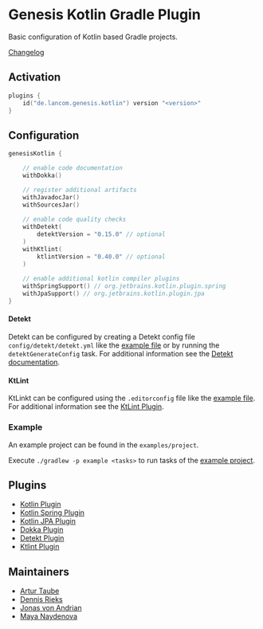 # Genesis Kotlin Gradle Plugin

Basic configuration of Kotlin based Gradle projects. 

[Changelog](CHANGELOG.md)

## Activation
```kotlin 
plugins {
    id("de.lancom.genesis.kotlin") version "<version>"
}
```

## Configuration
```kotlin 
genesisKotlin {

    // enable code documentation 
    withDokka()

    // register additional artifacts
    withJavadocJar() 
    withSourcesJar()
    
    // enable code quality checks
    withDetekt(
        detektVersion = "0.15.0" // optional
    )
    withKtlint(
        ktlintVersion = "0.40.0" // optional
    )
    
    // enable additional kotlin compiler plugins 
    withSpringSupport() // org.jetbrains.kotlin.plugin.spring
    withJpaSupport() // org.jetbrains.kotlin.plugin.jpa
}
```

#### Detekt
Detekt can be configured by creating a Detekt config file `config/detekt/detekt.yml` like
the [example file](example/config/detekt/detekt.yml) or by running the `detektGenerateConfig` task.
For additional information see the [Detekt documentation](https://arturbosch.github.io/detekt/configurations.html).

#### KtLint
KtLinkt can be configured using the `.editorconfig` file like the [example file](example/.editorconfig).
For additional information see the [KtLint Plugin](https://github.com/pinterest/ktlint#editorconfig).

### Example

An example project can be found in the `examples/project`. 

Execute `./gradlew -p example <tasks>` to run tasks of the [example project](./example).

## Plugins

- [Kotlin Plugin](https://kotlinlang.org/docs/reference/using-gradle.html)
- [Kotlin Spring Plugin](https://kotlinlang.org/docs/reference/compiler-plugins.html#spring-support)
- [Kotlin JPA Plugin](https://kotlinlang.org/docs/reference/compiler-plugins.html#jpa-support)
- [Dokka Plugin](https://github.com/Kotlin/dokka)
- [Detekt Plugin](https://detekt.github.io/detekt/)
- [Ktlint Plugin](https://github.com/JLLeitschuh/ktlint-gradle)


## Maintainers
- [Artur Taube](https://github.com/Adduh)
- [Dennis Rieks](https://github.com/drieks)
- [Jonas von Andrian](https://github.com/johnny)
- [Maya Naydenova](https://github.com/mnaydeno)
